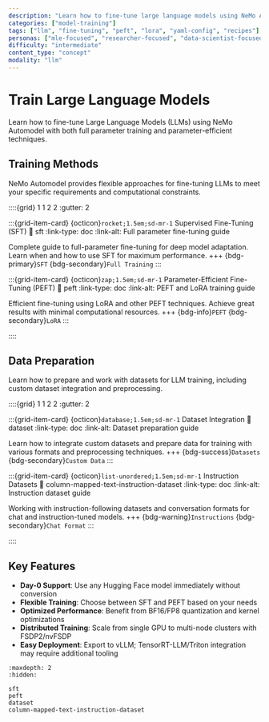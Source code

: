 ```yaml
---
description: "Learn how to fine-tune large language models using NeMo Automodel with full parameter training and parameter-efficient techniques."
categories: ["model-training"]
tags: ["llm", "fine-tuning", "peft", "lora", "yaml-config", "recipes"]
personas: ["mle-focused", "researcher-focused", "data-scientist-focused"]
difficulty: "intermediate"
content_type: "concept"
modality: "llm"
---
```


# Train Large Language Models

Learn how to fine-tune Large Language Models (LLMs) using NeMo Automodel with both full parameter training and parameter-efficient techniques.

## Training Methods

NeMo Automodel provides flexible approaches for fine-tuning LLMs to meet your specific requirements and computational constraints.

::::{grid} 1 1 2 2
:gutter: 2

:::{grid-item-card} {octicon}`rocket;1.5em;sd-mr-1` Supervised Fine-Tuning (SFT)
:link: sft
:link-type: doc
:link-alt: Full parameter fine-tuning guide

Complete guide to full-parameter fine-tuning for deep model adaptation. Learn when and how to use SFT for maximum performance.
+++
{bdg-primary}`SFT`
{bdg-secondary}`Full Training`
:::

:::{grid-item-card} {octicon}`zap;1.5em;sd-mr-1` Parameter-Efficient Fine-Tuning (PEFT)
:link: peft
:link-type: doc
:link-alt: PEFT and LoRA training guide

Efficient fine-tuning using LoRA and other PEFT techniques. Achieve great results with minimal computational resources.
+++
{bdg-info}`PEFT`
{bdg-secondary}`LoRA`
:::

::::

## Data Preparation

Learn how to prepare and work with datasets for LLM training, including custom dataset integration and preprocessing.

::::{grid} 1 1 2 2
:gutter: 2

:::{grid-item-card} {octicon}`database;1.5em;sd-mr-1` Dataset Integration
:link: dataset
:link-type: doc
:link-alt: Dataset preparation guide

Learn how to integrate custom datasets and prepare data for training with various formats and preprocessing techniques.
+++
{bdg-success}`Datasets`
{bdg-secondary}`Custom Data`
:::

:::{grid-item-card} {octicon}`list-unordered;1.5em;sd-mr-1` Instruction Datasets
:link: column-mapped-text-instruction-dataset
:link-type: doc
:link-alt: Instruction dataset guide

Working with instruction-following datasets and conversation formats for chat and instruction-tuned models.
+++
{bdg-warning}`Instructions`
{bdg-secondary}`Chat Format`
:::

::::

## Key Features

- **Day-0 Support**: Use any Hugging Face model immediately without conversion
- **Flexible Training**: Choose between SFT and PEFT based on your needs
- **Optimized Performance**: Benefit from BF16/FP8 quantization and kernel optimizations
- **Distributed Training**: Scale from single GPU to multi-node clusters with FSDP2/nvFSDP
- **Easy Deployment**: Export to vLLM; TensorRT-LLM/Triton integration may require additional tooling

```{toctree}
:maxdepth: 2
:hidden:

sft
peft
dataset
column-mapped-text-instruction-dataset
```

